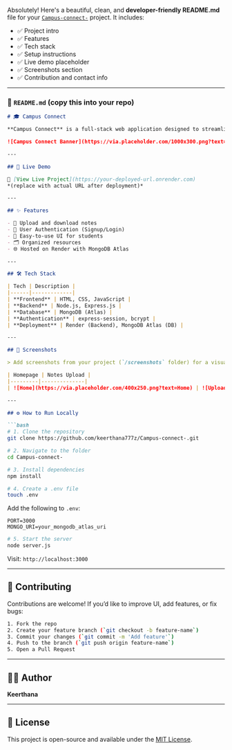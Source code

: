 Absolutely! Here's a beautiful, clean, and **developer-friendly README.md** file for your [`Campus-connect-`](https://github.com/keerthana777z/Campus-connect-) project. It includes:

* ✅ Project intro
* ✅ Features
* ✅ Tech stack
* ✅ Setup instructions
* ✅ Live demo placeholder
* ✅ Screenshots section
* ✅ Contribution and contact info

---

### 📄 `README.md` (copy this into your repo)

````md
# 🎓 Campus Connect

**Campus Connect** is a full-stack web application designed to streamline campus life. From uploading notes and accessing resources to connecting students with essential updates — everything is just a click away.

![Campus Connect Banner](https://via.placeholder.com/1000x300.png?text=Campus+Connect)

---

## 🚀 Live Demo

🔗 [View Live Project](https://your-deployed-url.onrender.com)  
*(replace with actual URL after deployment)*

---

## ✨ Features

- 📁 Upload and download notes
- 🔐 User Authentication (Signup/Login)
- 🧠 Easy-to-use UI for students
- 🗂️ Organized resources
- 🌐 Hosted on Render with MongoDB Atlas

---

## 🛠️ Tech Stack

| Tech | Description |
|------|-------------|
| **Frontend** | HTML, CSS, JavaScript |
| **Backend** | Node.js, Express.js |
| **Database** | MongoDB (Atlas) |
| **Authentication** | express-session, bcrypt |
| **Deployment** | Render (Backend), MongoDB Atlas (DB) |

---

## 📸 Screenshots

> Add screenshots from your project (`/screenshots` folder) for a visual touch.

| Homepage | Notes Upload |
|---------|--------------|
| ![Home](https://via.placeholder.com/400x250.png?text=Home) | ![Upload](https://via.placeholder.com/400x250.png?text=Upload+Notes) |

---

## ⚙️ How to Run Locally

```bash
# 1. Clone the repository
git clone https://github.com/keerthana777z/Campus-connect-.git

# 2. Navigate to the folder
cd Campus-connect-

# 3. Install dependencies
npm install

# 4. Create a .env file
touch .env
````

Add the following to `.env`:

```env
PORT=3000
MONGO_URI=your_mongodb_atlas_uri
```

```bash
# 5. Start the server
node server.js
```

Visit: `http://localhost:3000`

---


## 🤝 Contributing

Contributions are welcome!
If you’d like to improve UI, add features, or fix bugs:

```bash
1. Fork the repo
2. Create your feature branch (`git checkout -b feature-name`)
3. Commit your changes (`git commit -m 'Add feature'`)
4. Push to the branch (`git push origin feature-name`)
5. Open a Pull Request
```

---

## 👩‍💻 Author

 **Keerthana**


---

## 🧾 License

This project is open-source and available under the [MIT License](LICENSE).


